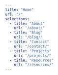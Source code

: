 ```yaml
---
title: "Home"
url: "/"
selections:
  - title: "About"
    url: "/about/"
  - title: "Blog"
    url: "/blog/"
  - title: "Contact"
    url: "/contact/"
  - title: "Projects"
    url: "/projects/"
  - title: "Resources"
    url: "/resources/"
---
```

